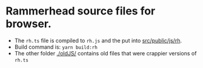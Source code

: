 # Rammerhead source files for browser.

- The `rh.ts` file is compiled to `rh.js` and the put into [src/public/js/rh](../src/public/js/rh/).
- Build command is: `yarn build:rh`
- The other folder [./oldJS/](./oldJS/) contains old files that were crappier versions of `rh.ts`
